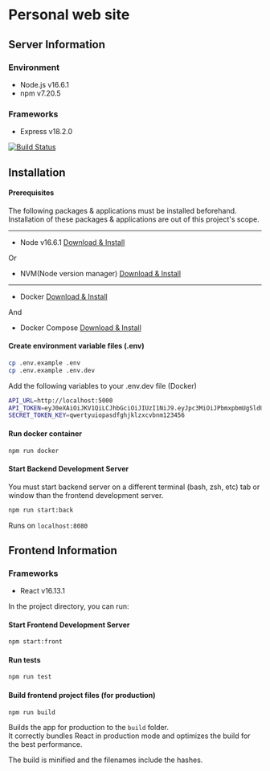 # Personal web site
## Server Information

### Environment
- Node.js v16.6.1
- npm v7.20.5

### Frameworks
- Express v18.2.0

[![Build Status]()]()

## Installation

#### Prerequisites
The following packages & applications must be installed beforehand. Installation of these packages & applications are out of this project's scope.

---

- Node v16.6.1 [Download & Install](https://nodejs.org/dist./v16.6.1 "Download & Install Here")

Or

- NVM(Node version manager) [Download & Install](https://github.com/nvm-sh/nvm "Download & Install Here")

---

- Docker [Download & Install](https://docs.docker.com/get-docker/ "Download & Install Here")

And

- Docker Compose [Download & Install](https://docs.docker.com/compose/install/ "Download & Install Here")


#### Create environment variable files (.env)
```zsh
cp .env.example .env
cp .env.example .env.dev
```

Add the following variables to your .env.dev file (Docker)
```zsh
API_URL=http://localhost:5000
API_TOKEN=eyJ0eXAiOiJKV1QiLCJhbGciOiJIUzI1NiJ9.eyJpc3MiOiJPbmxpbmUgSldUIEJ1aWxkZXIiLCJpYXQiOjE2MzA2MTQ3NjUsImV4cCI6MzI0OTMyOTk1NjUsImF1ZCI6InRjZy1hcGkiLCJzdWIiOiJiYWNrb2ZmaWNlIn0.NOJYd4RacPNpW99zVolnxBo2jHiwyG7KPO4mf13MMN4
SECRET_TOKEN_KEY=qwertyuiopasdfghjklzxcvbnm123456
```

#### Run docker container
```zsh
npm run docker
```

#### Start Backend Development Server
You must start backend server on a different terminal (bash, zsh, etc) tab or window than the frontend development server.

```zsh
npm run start:back
```

Runs on `localhost:8080`

## Frontend Information

### Frameworks
- React v16.13.1

In the project directory, you can run:

#### Start Frontend Development Server
```zsh
npm start:front
```

#### Run tests
```zsh
npm run test
```

#### Build frontend project files (for production)
```zsh
npm run build
```
Builds the app for production to the `build` folder.<br />
It correctly bundles React in production mode and optimizes the build for the best performance.

The build is minified and the filenames include the hashes.<br />
